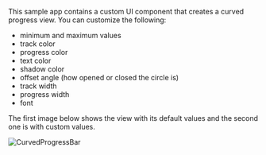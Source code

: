 This sample app contains a custom UI component that creates a curved progress view.   You can customize the following:
	
- minimum and maximum values
- track color
- progress color
- text color
- shadow color
- offset angle (how opened or closed the circle is)
- track width
- progress width
- font

The first image below shows the view with its default values and the second one is with custom values.

![CurvedProgressBar](https://user-images.githubusercontent.com/1429757/68942755-3e070d00-07a1-11ea-917e-e517c0c380b9.png)
                                       
